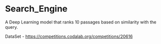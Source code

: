 # Search_Engine
A Deep Learning model that ranks 10 passages based on similarity with the query.

DataSet - https://competitions.codalab.org/competitions/20616


